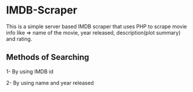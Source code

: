 # IMDB-Scraper
This is a simple server based IMDB scraper that uses PHP to scrape movie info like => name of the movie, year released, description(plot summary) and rating.

## Methods of Searching 
1- By using IMDB id 

2- By using name and year released
